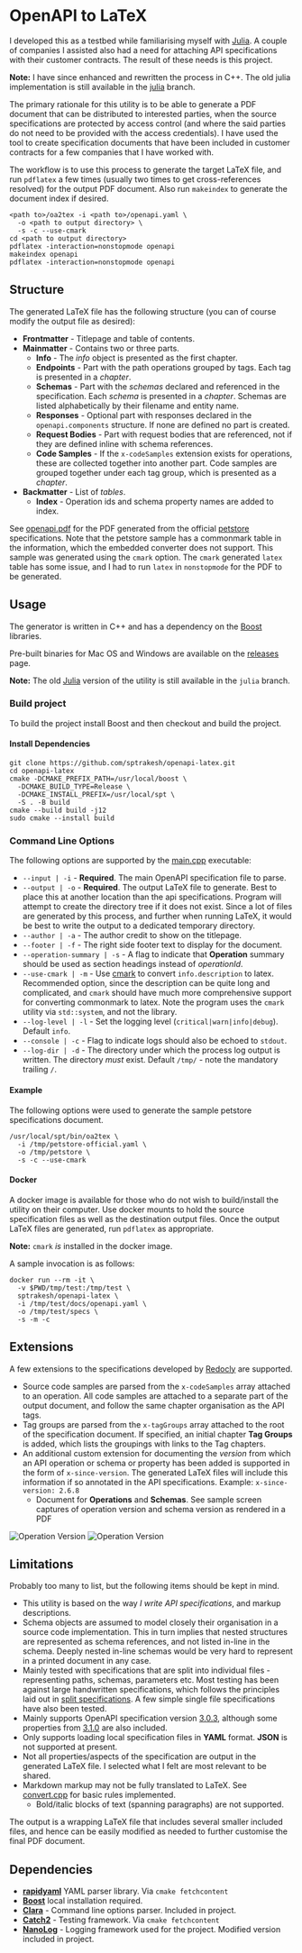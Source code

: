 # OpenAPI to LaTeX

I developed this as a testbed while familiarising myself with 
[Julia](https://julialang.org/).  A couple of companies I assisted also had a need for 
attaching API specifications with their customer contracts. The result of these 
needs is this project.

**Note:** I have since enhanced and rewritten the process in C++.  The old julia
implementation is still available in the [julia](https://github.com/sptrakesh/openapi2latex/tree/julia) branch.

The primary rationale for this utility is to be able to generate a PDF document that can 
be distributed to interested parties, when the source specifications are protected by access 
control (and where the said parties do not need to be provided with the access credentials).
I have used the tool to create specification documents that have been included in
customer contracts for a few companies that I have worked with.

The workflow is to use this process to generate the target LaTeX file, and run 
`pdflatex` a few times (usually two times to get cross-references resolved) for 
the output PDF document. Also run `makeindex` to generate the document index if
desired.

```shell
<path to>/oa2tex -i <path to>/openapi.yaml \
  -o <path to output directory> \
  -s -c --use-cmark
cd <path to output directory>
pdflatex -interaction=nonstopmode openapi
makeindex openapi
pdflatex -interaction=nonstopmode openapi
```

## Structure
The generated LaTeX file has the following structure (you can of course modify the output 
file as desired):

* **Frontmatter** - Titlepage and table of contents.
* **Mainmatter** - Contains two or three parts.
  * **Info** - The *info* object is presented as the first chapter.
  * **Endpoints** - Part with the path operations grouped by tags. Each tag is presented in 
    a *chapter*.
  * **Schemas** - Part with the *schemas* declared and referenced in the specification. 
    Each *schema* is presented in a *chapter*. Schemas are listed alphabetically by their 
    filename and entity name.
  * **Responses** - Optional part with responses declared in the `openapi.components` structure. If 
    none are defined no part is created.
  * **Request Bodies** - Part with request bodies that are referenced, not if they are defined inline with schema references.
  * **Code Samples** - If the `x-codeSamples` extension exists for operations, these are 
    collected together into another part. Code samples are grouped together under each 
    tag group, which is presented as a *chapter*.
* **Backmatter** - List of *tables*.
  * **Index** - Operation ids and schema property names are added to index. 

See [openapi.pdf](https://github.com/sptrakesh/openapi2latex/blob/master/openapi.pdf)
for the PDF generated from the official [petstore](https://github.com/SLdragon/example-openapi-spec/blob/main/petstore-official.yaml)
specifications. Note that the petstore sample has a commonmark table in the information,
which the embedded converter does not support. This sample was generated using the 
`cmark` option. The `cmark` generated `latex` table has some issue, and I had to run
`latex` in `nonstopmode` for the PDF to be generated.

## Usage
The generator is written in C++ and has a dependency on the [Boost](https://boost.org/) libraries.

Pre-built binaries for Mac OS and Windows are available on the [releases](https://github.com/sptrakesh/openapi2latex/releases) page.

**Note:** The old [Julia](https://julialang.org/) version of the utility is still available in the `julia` branch.

### Build project
To build the project install Boost and then checkout and build the project.

#### Install Dependencies

<tabs id="openapi-latex-build">
  <tab title="Mac OS" id="build-boost-macosx">
    <include from="boost.topic" element-id="boost-macosx"/>
  </tab>
  <tab title="Windows" id="build-boost-windows">
    <include from="boost.topic" element-id="boost-windows"/>
  </tab>
</tabs>

```shell
git clone https://github.com/sptrakesh/openapi-latex.git
cd openapi-latex
cmake -DCMAKE_PREFIX_PATH=/usr/local/boost \
  -DCMAKE_BUILD_TYPE=Release \
  -DCMAKE_INSTALL_PREFIX=/usr/local/spt \
  -S . -B build
cmake --build build -j12
sudo cmake --install build
```

### Command Line Options
The following options are supported by the 
[main.cpp](https://github.com/sptrakesh/openapi2latex/blob/master/src/main.cpp) executable:

* `--input | -i` - **Required**. The main OpenAPI specification file to parse.
* `--output | -o` - **Required**. The output LaTeX file to generate. Best to place 
  this at another location than the api specifications. Program will attempt to create 
  the directory tree if it does not exist. Since a lot of files are generated by this 
  process, and further when running LaTeX, it would be best to write the output to 
  a dedicated temporary directory.
* `--author | -a` - The author credit to show on the titlepage.
* `--footer | -f` - The right side footer text to display for the document.
* `--operation-summary | -s` - A flag to indicate that **Operation** summary should be used 
  as section headings instead of *operationId*.
* `--use-cmark | -m` - Use [cmark](https://github.com/commonmark/cmark) to convert `info.description`
  to latex. Recommended option, since the description can be quite long and complicated,
  and `cmark` should have much more comprehensive support for converting commonmark to 
  latex. Note the program uses the `cmark` utility via `std::system`, and not the library.
* `--log-level | -l` - Set the logging level (`critical|warn|info|debug`). Default `info`.
* `--console | -c` - Flag to indicate logs should also be echoed to `stdout`.
* `--log-dir | -d` - The directory under which the process log output is written.
  The directory *must* exist. Default `/tmp/` - note the mandatory trailing `/`.

#### Example
The following options were used to generate the sample petstore specifications document.
```shell
/usr/local/spt/bin/oa2tex \
  -i /tmp/petstore-official.yaml \
  -o /tmp/petstore \
  -s -c --use-cmark
```

#### Docker
A docker image is available for those who do not wish to build/install the utility on their computer.
Use docker mounts to hold the source specification files as well as the destination output files. Once
the output LaTeX files are generated, run `pdflatex` as appropriate.

**Note:** `cmark` *is* installed in the docker image.

A sample invocation is as follows:
```shell
docker run --rm -it \
  -v $PWD/tmp/test:/tmp/test \
  sptrakesh/openapi-latex \
  -i /tmp/test/docs/openapi.yaml \
  -o /tmp/test/specs \
  -s -m -c
```

## Extensions
A few extensions to the specifications developed by [Redocly](https://redocly.com/) are supported.

* Source code samples are parsed from the `x-codeSamples` array attached to an operation. 
  All code samples are attached to a separate part of the output document, and follow the 
  same chapter organisation as the API tags.
* Tag groups are parsed from the `x-tagGroups` array attached to the root of the specification 
  document. If specified, an initial chapter **Tag Groups** is added, which lists the groupings 
  with links to the Tag chapters.
* An additional custom extension for documenting the *version* from which an API operation
  or schema or property has been added is supported in the form of `x-since-version`.  The
  generated LaTeX files will include this information if so annotated in the API specifications.
  Example: `x-since-version: 2.6.8`
  * Document for **Operations** and **Schemas**.  See sample screen captures of operation
    version and schema version as rendered in a PDF

<img src="operation-since-version.png" alt="Operation Version" thumbnail="false"/>

<img src="schema-since-version.png" alt="Operation Version" thumbnail="false"/>

## Limitations
Probably too many to list, but the following items should be kept in mind.

* This utility is based on the way *I write API specifications*, and markup descriptions.
* Schema objects are assumed to model closely their organisation in a source code implementation.
  This in turn implies that nested structures are represented as schema references, and not
  listed in-line in the schema. Deeply nested in-line schemas would be very hard to represent
  in a printed document in any case.
* Mainly tested with specifications that are split into individual files - representing 
  paths, schemas, parameters etc. Most testing has been against large handwritten specifications,
  which follows the principles laid out in [split specifications](https://davidgarcia.dev/posts/how-to-split-open-api-spec-into-multiple-files/).
  A few simple single file specifications have also been tested.
* Mainly supports OpenAPI specification version [3.0.3](https://spec.openapis.org/oas/v3.0.3),
  although some properties from [3.1.0](https://spec.openapis.org/oas/latest.html) are also 
  included.
* Only supports loading local specification files in **YAML** format. **JSON** is not 
  supported at present.
* Not all properties/aspects of the specification are output in the generated LaTeX file. 
  I selected what I felt are most relevant to be shared.
* Markdown markup may not be fully translated to LaTeX. See [convert.cpp](https://github.com/sptrakesh/openapi2latex/blob/master/test/convert.cpp)
  for basic rules implemented.
  * Bold/italic blocks of text (spanning paragraphs) are not supported.

The output is a wrapping LaTeX file that includes several smaller included files,
and hence can be easily modified as needed to further customise the final PDF document.

## Dependencies
* **[rapidyaml](https://github.com/biojppm/rapidyaml)** YAML parser library. Via `cmake fetchcontent`
* **[Boost](https://boost.org/)** local installation required.
* **[Clara](https://github.com/catchorg/Clara)** - Command line options parser. Included in project.
* **[Catch2](https://github.com/catchorg/Catch2)** - Testing framework. Via `cmake fetchcontent`
* **[NanoLog](https://github.com/Iyengar111/NanoLog)** - Logging framework used for the project. Modified version included in project.